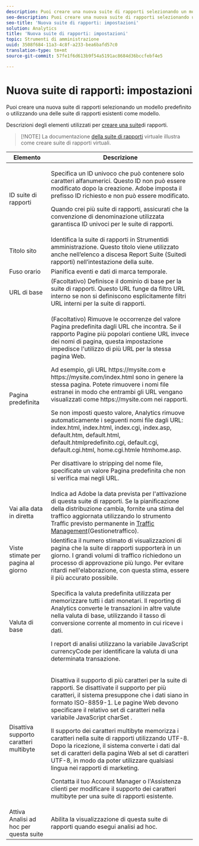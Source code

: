 ```yaml
---
description: Puoi creare una nuova suite di rapporti selezionando un modello predefinito o utilizzando una delle suite di rapporti esistenti come modello.
seo-description: Puoi creare una nuova suite di rapporti selezionando un modello predefinito o utilizzando una delle suite di rapporti esistenti come modello.
seo-title: 'Nuova suite di rapporti: impostazioni'
solution: Analytics
title: 'Nuova suite di rapporti: impostazioni'
topic: Strumenti di amministrazione
uuid: 3508f684-11a3-4c8f-a233-bea6bafd57c0
translation-type: tm+mt
source-git-commit: 57fe1f6d613b9f54a5191ac8684d36bccfebf4e5

---
```



# Nuova suite di rapporti: impostazioni

Puoi creare una nuova suite di rapporti selezionando un modello predefinito o utilizzando una delle suite di rapporti esistenti come modello.

Descrizioni degli elementi utilizzati per [creare una suite](/help/admin/c-manage-report-suites/c-new-report-suite/t-create-a-report-suite.md)di rapporti.

> [!NOTE] La documentazione [della suite di rapporti](/help/components/vrs/c-workflow-vrs/vrs-create.md) virtuale illustra come creare suite di rapporti virtuali.

<table id="table_F739FBD8DB8D409E916F12F61C5953D0"> 
 <thead> 
  <tr> 
   <th colname="col1" class="entry"> Elemento </th> 
   <th colname="col2" class="entry"> Descrizione </th> 
  </tr> 
 </thead>
 <tbody> 
  <tr> 
   <td colname="col1"> <span class="wintitle"> ID suite di rapporti </span> </td> 
   <td colname="col2"> <p>Specifica un ID univoco che può contenere solo caratteri alfanumerici. Questo ID non può essere modificato dopo la creazione. Adobe imposta il prefisso ID richiesto e non può essere modificato. </p> <p>Quando crei più suite di rapporti, assicurati che la convenzione di denominazione utilizzata garantisca ID univoci per le suite di rapporti. </p> </td> 
  </tr> 
  <tr> 
   <td colname="col1"> <span class="wintitle"> Titolo sito</span> </td> 
   <td colname="col2">Identifica la suite di rapporti in <span class="wintitle"> Strumenti</span>di amministrazione. Questo titolo viene utilizzato anche nell’elenco a discesa <span class="wintitle"> Report Suite</span> (Suitedi rapporti) nell’intestazione della suite. </td> 
  </tr> 
  <tr> 
   <td colname="col1"> <span class="wintitle"> Fuso orario</span> </td> 
   <td colname="col2"> Pianifica eventi e dati di marca temporale. </td> 
  </tr> 
  <tr> 
   <td colname="col1"> <span class="wintitle"> URL di base</span> </td> 
   <td colname="col2"> (Facoltativo) Definisce il dominio di base per la suite di rapporti. Questo URL funge da filtro URL interno se non si definiscono esplicitamente filtri URL interni per la suite di rapporti. </td> 
  </tr> 
  <tr> 
   <td colname="col1"> <span class="wintitle"> Pagina predefinita</span> </td> 
   <td colname="col2"> <p>(Facoltativo) Rimuove le occorrenze del valore Pagina <span class="wintitle"></span> predefinita dagli URL che incontra. Se il rapporto Pagine <span class="wintitle"></span> più popolari contiene URL invece dei nomi di pagina, questa impostazione impedisce l'utilizzo di più URL per la stessa pagina Web. </p> <p>Ad esempio, gli URL<span class="filepath"> https://mysite.com</span> e <span class="filepath"> https://mysite.com/index.html</span> sono in genere la stessa pagina. Potete rimuovere i nomi file estranei in modo che entrambi gli URL vengano visualizzati come <span class="filepath"> https://mysite.com</span> nei rapporti. </p> <p>Se non imposti questo valore, Analytics rimuove automaticamente i seguenti nomi file dagli URL: <span class="filepath"> index.html</span>, <span class="filepath"> index.html</span>, <span class="filepath"> index.cgi</span>, <span class="filepath"> index.asp</span>, <span class="filepath"> default.htm</span><span class="filepath"></span><span class="filepath"></span><span class="filepath"></span><span class="filepath"></span><span class="filepath"></span><span class="filepath"></span><span class="filepath"></span>, default.html, default.htmlpredefinito.cgi, default.cgi, default.cgi.html, home.cgi.htmle htmhome.asp. </p> <p>Per disattivare lo stripping del nome file, specificate un valore Pagina predefinita che non si verifica mai negli URL. </p> </td> 
  </tr> 
  <tr> 
   <td colname="col1"> <p>Vai alla data in diretta </p> </td> 
   <td colname="col2">Indica ad Adobe la data prevista per l'attivazione di questa suite di rapporti. Se la pianificazione della distribuzione cambia, fornite una stima del traffico aggiornata utilizzando lo strumento <span class="wintitle"> Traffic</span> previsto permanente in <a href="/help/admin/c-traffic-management/traffic-management.md"> Traffic Management</a>(Gestionetraffico). </td> 
  </tr> 
  <tr> 
   <td colname="col1"> <span class="wintitle"> Viste stimate per pagina al giorno</span> </td> 
   <td colname="col2"> Identifica il numero stimato di visualizzazioni di pagina che la suite di rapporti supporterà in un giorno. I grandi volumi di traffico richiedono un processo di approvazione più lungo. Per evitare ritardi nell'elaborazione, con questa stima, essere il più accurato possibile. </td> 
  </tr> 
  <tr> 
   <td colname="col1"> <span class="wintitle"> Valuta di base</span> </td> 
   <td colname="col2"> <p>Specifica la valuta predefinita utilizzata per memorizzare tutti i dati monetari. Il reporting di Analytics converte le transazioni in altre valute nella valuta di base, utilizzando il tasso di conversione corrente al momento in cui riceve i dati. </p> <p> I report di analisi utilizzano la variabile JavaScript <span class="varname"> currencyCode</span> per identificare la valuta di una determinata transazione. </p> </td> 
  </tr> 
  <tr> 
   <td colname="col1"> <span class="wintitle"> Disattiva supporto caratteri multibyte </span> </td> 
   <td colname="col2"> <p>Disattiva il supporto di più caratteri per la suite di rapporti. Se disattivate il supporto per più caratteri, il sistema presuppone che i dati siano in formato ISO-8859-1. Le pagine Web devono specificare il relativo set di caratteri nella variabile JavaScript <span class="varname"> charSet</span> . </p> <p>Il supporto dei caratteri multibyte memorizza i caratteri nella suite di rapporti utilizzando UTF-8. Dopo la ricezione, il sistema converte i dati dal set di caratteri della pagina Web al set di caratteri UTF-8, in modo da poter utilizzare qualsiasi lingua nei rapporti di marketing. </p> <p>Contatta il tuo Account Manager o l'Assistenza clienti per modificare il supporto dei caratteri multibyte per una suite di rapporti esistente. </p> </td> 
  </tr> 
  <tr> 
   <td colname="col1"> <span class="wintitle"> Attiva Analisi ad hoc per questa suite</span> </td> 
   <td colname="col2"> Abilita la visualizzazione di questa suite di rapporti quando esegui analisi ad hoc. </td> 
  </tr> 
 </tbody> 
</table>

